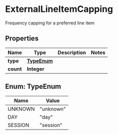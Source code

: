 

# ExternalLineItemCapping

Frequency capping for a preferred line item

## Properties

Name | Type | Description | Notes
------------ | ------------- | ------------- | -------------
**type** | [**TypeEnum**](#TypeEnum) |  | 
**count** | **Integer** |  | 



## Enum: TypeEnum

Name | Value
---- | -----
UNKNOWN | &quot;unknown&quot;
DAY | &quot;day&quot;
SESSION | &quot;session&quot;



